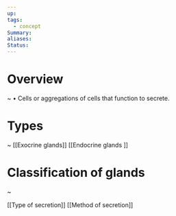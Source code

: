 ```yaml
---
up: 
tags:
  - concept
Summary: 
aliases: 
Status:
---
```


# Overview
~
• Cells or aggregations of cells that function to secrete.

# Types
~
[[Exocrine glands]]
[[Endocrine glands ]]

# Classification of glands
~

[[Type of secretion]]
[[Method of secretion]]
